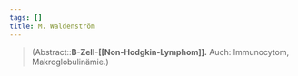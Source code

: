 ```yaml
---
tags: []
title: M. Waldenström
---
```

> (Abstract::**B-Zell-[[Non-Hodgkin-Lymphom]].** Auch: Immunocytom, Makroglobulinämie.)